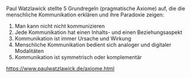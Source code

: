 Paul Watzlawick stellte 5 Grundregeln (pragmatische Axiome) auf, die die menschliche Kommunikation erklären und ihre Paradoxie zeigen:
1. Man kann nicht nicht kommunizieren
2. Jede Kommunikation hat einen Inhalts- und einen Beziehungsaspekt
3. Kommunikation ist immer Ursache und Wirkung
4. Menschliche Kommunikation bedient sich analoger und digitaler Modalitäten
5. Kommunikation ist symmetrisch oder komplementär

https://www.paulwatzlawick.de/axiome.html